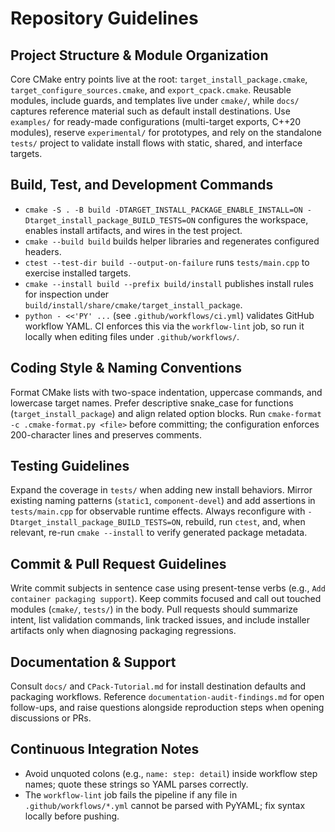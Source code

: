 # Repository Guidelines

## Project Structure & Module Organization
Core CMake entry points live at the root: `target_install_package.cmake`, `target_configure_sources.cmake`, and `export_cpack.cmake`. Reusable modules, include guards, and templates live under `cmake/`, while `docs/` captures reference material such as default install destinations. Use `examples/` for ready-made configurations (multi-target exports, C++20 modules), reserve `experimental/` for prototypes, and rely on the standalone `tests/` project to validate install flows with static, shared, and interface targets.

## Build, Test, and Development Commands
- `cmake -S . -B build -DTARGET_INSTALL_PACKAGE_ENABLE_INSTALL=ON -Dtarget_install_package_BUILD_TESTS=ON` configures the workspace, enables install artifacts, and wires in the test project.
- `cmake --build build` builds helper libraries and regenerates configured headers.
- `ctest --test-dir build --output-on-failure` runs `tests/main.cpp` to exercise installed targets.
- `cmake --install build --prefix build/install` publishes install rules for inspection under `build/install/share/cmake/target_install_package`.
- `python - <<'PY' ...` (see `.github/workflows/ci.yml`) validates GitHub workflow YAML. CI enforces this via the `workflow-lint` job, so run it locally when editing files under `.github/workflows/`.

## Coding Style & Naming Conventions
Format CMake lists with two-space indentation, uppercase commands, and lowercase target names. Prefer descriptive snake_case for functions (`target_install_package`) and align related option blocks. Run `cmake-format -c .cmake-format.py <file>` before committing; the configuration enforces 200-character lines and preserves comments.

## Testing Guidelines
Expand the coverage in `tests/` when adding new install behaviors. Mirror existing naming patterns (`static1`, `component-devel`) and add assertions in `tests/main.cpp` for observable runtime effects. Always reconfigure with `-Dtarget_install_package_BUILD_TESTS=ON`, rebuild, run `ctest`, and, when relevant, re-run `cmake --install` to verify generated package metadata.

## Commit & Pull Request Guidelines
Write commit subjects in sentence case using present-tense verbs (e.g., `Add container packaging support`). Keep commits focused and call out touched modules (`cmake/`, `tests/`) in the body. Pull requests should summarize intent, list validation commands, link tracked issues, and include installer artifacts only when diagnosing packaging regressions.

## Documentation & Support
Consult `docs/` and `CPack-Tutorial.md` for install destination defaults and packaging workflows. Reference `documentation-audit-findings.md` for open follow-ups, and raise questions alongside reproduction steps when opening discussions or PRs.

## Continuous Integration Notes
- Avoid unquoted colons (e.g., `name: step: detail`) inside workflow step names; quote these strings so YAML parses correctly.
- The `workflow-lint` job fails the pipeline if any file in `.github/workflows/*.yml` cannot be parsed with PyYAML; fix syntax locally before pushing.
